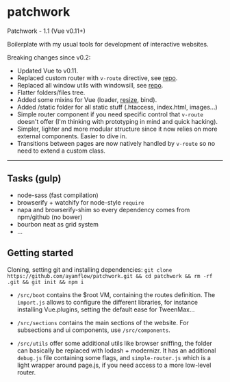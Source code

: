 patchwork
=========

Patchwork - 1.1 (Vue v0.11+)

Boilerplate with my usual tools for development of interactive websites.

Breaking changes since v0.2:

- Updated Vue to v0.11.
- Replaced custom router with `v-route` directive, see [repo](https://github.com/ayamflow/vue-route).
- Replaced all window utils with windowsill, see [repo](https://github.com/ayamflow/windowsill).
- Flatter folders/files tree.
- Added some mixins for Vue (loader, [resize](https://github.com/nk-components/vue-resize-mixin), bind).
- Added /static folder for all static stuff (.htaccess, index.html, images...)
- Simple router component if you need specific control that `v-route` doesn't offer (I'm thinking with prototyping in mind and quick hacking).
- Simpler, lighter and more modular structure since it now relies on more external components. Easier to dive in.
- Transitions between pages are now natively handled by `v-route` so no need to extend a custom class.

-------

## Tasks (gulp)

- node-sass (fast compilation)
- browserify + watchify for node-style `require`
- napa and browserify-shim so every dependency comes from npm/github (no bower)
- bourbon neat as grid system
- ...

## Getting started
Cloning, setting git and installing dependencies:
`git clone https://github.com/ayamflow/patchwork.git && cd patchwork && rm -rf .git && git init && npm i`

- `/src/boot` contains the $root VM, containing the routes definition.
The `import.js` allows to configure the different libraries, for instance installing Vue.plugins, setting the default ease for TweenMax...

- `/src/sections` contains the main sections of the website. For subsections and ui components, use `/src/components`.

- `/src/utils` offer some additional utils like browser sniffing, the folder can basically be replaced with lodash + modernizr. It has an additional `debug.js` file containing some flags, and `simple-router.js` which is a light wrapper around page.js, if you need access to a more low-level router.